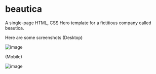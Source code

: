 # beautica
A single-page HTML, CSS Hero template for a fictitious company called beautica.

Here are some screenshots (Desktop)

![image](https://user-images.githubusercontent.com/74829200/135839775-ff9da2c8-1cb6-42bb-82c2-364428a0483e.png)

(Mobile)

![image](https://user-images.githubusercontent.com/74829200/135851655-bb583c97-256e-46c4-926e-f94c6c987e2e.png)
